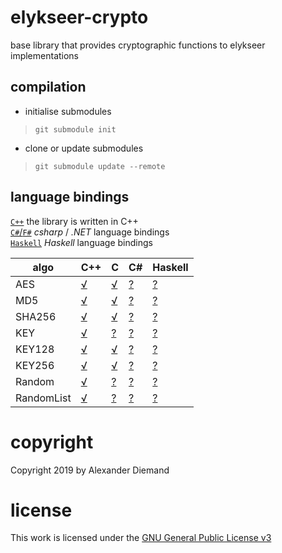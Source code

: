 # elykseer-crypto
base library that provides cryptographic functions to elykseer implementations

## compilation

* initialise submodules

> `git submodule init`

* clone or update submodules

> `git submodule update --remote`


## language bindings

[`C++`](src/cpp)  the library is written in C++  
[`C#`/`F#`](src/csharp)   _csharp_ / _.NET_ language bindings  
[`Haskell`](src/haskell) _Haskell_ language bindings  

| algo | C++ |  C  | C# | Haskell |  
| ---- | ---- | ---- | ---- | ---- |  
| AES | [√](src/cpp/aes.hpp.md) | [√](src/cpp/aes_cbindings.cpp.md) | [?](src/csharp/Aes.cs.md) | [?](src/haskell/Aes.hs.md) |  
| MD5 | [√](src/cpp/md5.hpp.md) | [√](src/cpp/md5_cbindings.cpp.md) | [?](src/csharp/Md5.cs.md) | [?](src/haskell/Md5.hs.md) |  
| SHA256 | [√](src/cpp/sha256.hpp.md) | [√](src/cpp/sha256_cbindings.cpp.md) | [?](src/csharp/Sha256.cs.md) | [?](src/haskell/Sha256.hs.md) |  
| KEY | [√](src/cpp/key.hpp.md) | [?](src/cpp/key_cbindings.cpp.md) | [?](src/csharp/Key.cs.md) | [?](src/haskell/Key.hs.md) |  
| KEY128 | [√](src/cpp/key128.hpp.md) | [√](src/cpp/key128_cbindings.cpp.md) | [?](src/csharp/Key128.cs.md) | [?](src/haskell/Key128.hs.md) |  
| KEY256 | [√](src/cpp/key256.hpp.md) | [√](src/cpp/key256_cbindings.cpp.md) | [?](src/csharp/Key256.cs.md) | [?](src/haskell/Key256.hs.md) |  
| Random | [√](src/cpp/random.hpp.md) | [?](src/cpp/random_cbindings.cpp.md) | [?](src/csharp/Random.cs.md) | [?](src/haskell/Random.hs.md) |  
| RandomList | [√](src/cpp/randlist.hpp.md) | [?](src/cpp/randlist_cbindings.cpp.md) | [?](src/csharp/RandList.cs.md) | [?](src/haskell/RandList.hs.md) |  


# copyright

Copyright 2019 by Alexander Diemand

# license

This work is licensed under the 
[GNU General Public License v3](https://www.gnu.org/licenses/gpl.html)

